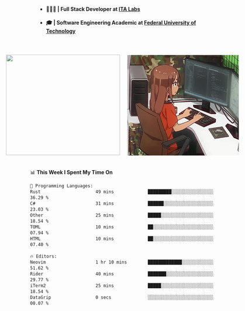 <body style="margin-bottom: 40px; gap: 20px">
  <div style="display: flex; flex-direction: column; width: auto; margin: 0 auto; padding: 20px;">
    <ul style="flex: 1; margin-bottom: 20px;">
      <li><h4>🧑🏽‍💻 | Full Stack Developer at <a href="https://itafrotas.com//">ITA Labs</a></h4></li>
      <li><h4>🎓 | Software Engineering Academic at <a href="http://www.utfpr.edu.br/">Federal University of Technology</a></h4></li>
      <br/>
    </ul>
    <div style="display: flex; justify-content: center; align-items: center; gap: 20px;">
      <a href="https://skillicons.dev">
        <img width="312" height="274" src="https://skillicons.dev/icons?i=cs,dotnet,php,laravel,ts,js,nodejs,react,swift,java,adonis,postgres,mysql,mongodb,postman,c,heroku,gradle,npm,flutter,docker,aws,redis,kubernetes&theme=light&&perline=4" />
      </a>
      <img width="312" height="274" src="assets/umiko.gif" alt="Computer Boy" />
    </div>
  </div>
</body>


<!--START_SECTION:waka-->
📊 **This Week I Spent My Time On** 

```text
💬 Programming Languages: 
Rust                     49 mins             █████████░░░░░░░░░░░░░░░░   36.29 % 
C#                       31 mins             ██████░░░░░░░░░░░░░░░░░░░   23.03 % 
Other                    25 mins             █████░░░░░░░░░░░░░░░░░░░░   18.54 % 
TOML                     10 mins             ██░░░░░░░░░░░░░░░░░░░░░░░   07.94 % 
HTML                     10 mins             ██░░░░░░░░░░░░░░░░░░░░░░░   07.40 % 

🔥 Editors: 
Neovim                   1 hr 10 mins        █████████████░░░░░░░░░░░░   51.62 % 
Rider                    40 mins             ███████░░░░░░░░░░░░░░░░░░   29.77 % 
iTerm2                   25 mins             █████░░░░░░░░░░░░░░░░░░░░   18.54 % 
DataGrip                 0 secs              ░░░░░░░░░░░░░░░░░░░░░░░░░   00.07 % 
```


<!--END_SECTION:waka-->

<!--
**danielr0d/danielr0d** is a ✨ _special_ ✨ repository because its `README.md` (this file) appears on your GitHub profile.

Here are some ideas to get you started:

- 🔭 I’m currently working on ...
- 🌱 I’m currently learning ...
- 👯 I’m looking to collaborate on ...
- 🤔 I’m looking for help with ...
- 💬 Ask me about ...
- 📫 How to reach me: ...
- 😄 Pronouns: ...
- ⚡ Fun fact: ...
-->
